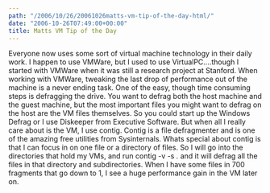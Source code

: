 ```yaml
---
path: "/2006/10/26/20061026matts-vm-tip-of-the-day-html/" 
date: "2006-10-26T07:49:00+00:00" 
title: Matts VM Tip of the Day
---
```

Everyone now uses some sort of virtual machine technology in their daily work. I happen to use VMWare, but I used to use VirtualPC&#8230;.though I started with VMWare when it was still a research project at Stanford. When working with VMWare, tweaking the last drop of performance out of the machine is a never ending task. One of the easy, though time consuming steps is defragging the drive. You want to defrag both the host machine and the guest machine, but the most important files you might want to defrag on the host are the VM files themselves. So you could start up the Windows Defrag or I use Diskeeper from Executive Software. But when all I really care about is the VM, I use contig. Contig is a file defragmenter and&nbsp;is one of the amazing free utilities from Sysinternals. Whats special about contig is that I can focus in on one file or a directory of files. So I will go into the directories that hold my VMs, and run contig -v -s *.* and it will defrag all the files in that directory and subdirectories. When I have some files in 700 fragments that go down to 1, I see a huge performance gain in the VM later on.

<span class="full-image-block ssNonEditable"><span><a href="/photos/MattsVMTipoftheDay_570D/image02.png" class="broken_link"><img src="/static/500c9c42c4aa27cb90863e5e/50e9971de4b01058545b4678/50e99720e4b01058545b4998/1257631825567/vmtip.png/1000w" alt="" /></a></span></span>
